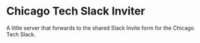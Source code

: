 # Chicago Tech Slack Inviter

A little server that forwards to the shared Slack Invite form for the Chicago Tech Slack.
